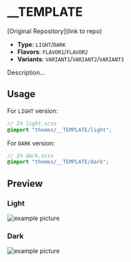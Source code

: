 # \_\_TEMPLATE

[Original Repository](link to repo)

- **Type**: `LIGHT`/`DARK`
- **Flavors**: `FLAVOR1`/`FLAVOR2`
- **Variants**: `VARIANT1`/`VARIANT2`/`VARIANT3`

Description...

## Usage

For `LIGHT` version:

```scss
// In light.scss
@import "themes/__TEMPLATE/light";
```

For `DARK` version:

```scss
// In dark.scss
@import "themes/__TEMPLATE/dark";
```

## Preview

### Light

![example picture](image)

### Dark

![example picture](image)
